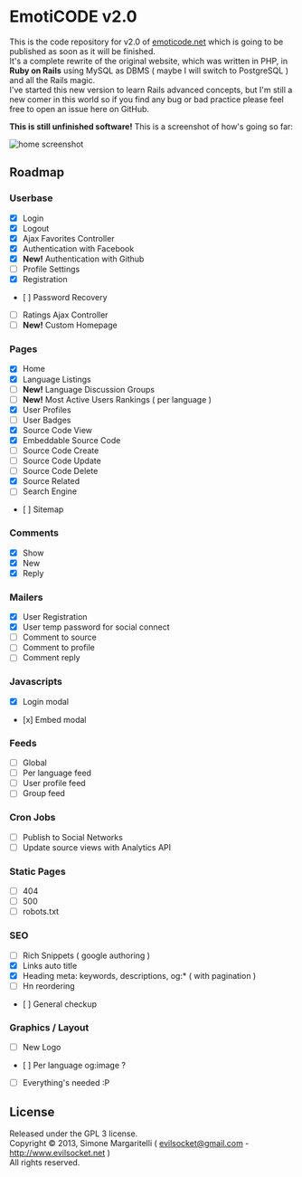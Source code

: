 # EmotiCODE v2.0

This is the code repository for v2.0 of [emoticode.net](http://www.emoticode.net/) which is going to be published as soon as it will be finished.  
It's a complete rewrite of the original website, which was written in PHP, in **Ruby on Rails** using MySQL
as DBMS ( maybe I will switch to PostgreSQL ) and all the Rails magic.  
I've started this new version to learn Rails advanced concepts, but I'm still a new comer in this world so if you find any bug or bad practice please feel free to open an issue here on GitHub.  

  
**This is still unfinished software!** This is a screenshot of how's going so far:  

![home screenshot](https://fbcdn-sphotos-a-a.akamaihd.net/hphotos-ak-ash3/1277986_10151782308454223_758956804_o.jpg)

## Roadmap

### Userbase

- [x] Login
- [x] Logout
- [x] Ajax Favorites Controller
- [x] Authentication with Facebook
- [x] **New!** Authentication with Github
- [ ] Profile Settings
- [x] Registration
- [ ] Password Recovery
- [ ] Ratings Ajax Controller
- [ ] **New!** Custom Homepage

### Pages

- [x] Home
- [x] Language Listings
- [ ] **New!** Language Discussion Groups
- [ ] **New!** Most Active Users Rankings ( per language )
- [x] User Profiles
- [ ] User Badges
- [x] Source Code View
- [x] Embeddable Source Code
- [ ] Source Code Create
- [ ] Source Code Update
- [ ] Source Code Delete
- [x] Source Related
- [ ] Search Engine
- [ ] Sitemap

### Comments

- [x] Show
- [x] New
- [x] Reply

### Mailers

- [x] User Registration
- [x] User temp password for social connect
- [ ] Comment to source
- [ ] Comment to profile
- [ ] Comment reply

### Javascripts

- [x] Login modal
- [x] Embed modal

### Feeds

- [ ] Global
- [ ] Per language feed
- [ ] User profile feed
- [ ] Group feed

### Cron Jobs

- [ ] Publish to Social Networks
- [ ] Update source views with Analytics API

### Static Pages

- [ ] 404
- [ ] 500
- [ ] robots.txt

### SEO

- [ ] Rich Snippets ( google authoring )
- [x] Links auto title
- [x] Heading meta: keywords, descriptions, og:* ( with pagination )
- [ ] Hn reordering
- [ ] General checkup

### Graphics / Layout

- [ ] New Logo
- [ ] Per language og:image ?
- [ ] Everything's needed :P

## License

Released under the GPL 3 license.  
Copyright &copy; 2013, Simone Margaritelli ( <evilsocket@gmail.com> - <http://www.evilsocket.net> )  
All rights reserved.
